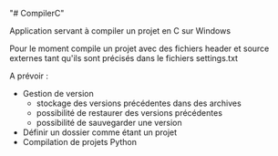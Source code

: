"# CompilerC" 


Application servant à compiler un projet en C sur Windows

Pour le moment compile un projet avec des fichiers header et source externes tant qu'ils sont précisés dans le fichiers settings.txt

A prévoir : 
- Gestion de version
  - stockage des versions précédentes dans des archives
  - possibilité de restaurer des versions précédentes
  - possibilité de sauvegarder une version
- Définir un dossier comme étant un projet
- Compilation de projets Python
